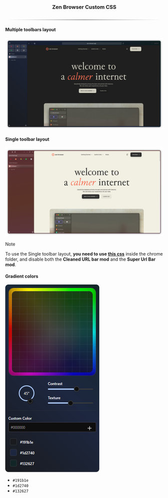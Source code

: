 <h3 align="center">Zen Browser Custom CSS</h3>

<img src="https://github.com/kelvin-hey/kelvin-hey/blob/main/assets/line.png"/>

<h4>Multiple toolbars layout</h4>
<img src="https://github.com/kelvin-hey/zen-browser-custom-css/blob/main/zen_browser.png"/>

<h4>Single toolbar layout</h4>
<img src="https://github.com/kelvin-hey/zen-browser-custom-css/blob/main/zen_browser_single_toolbar.png"/>

> [!NOTE]  
> To use the Single toolbar layout, **you need to use [this css](https://raw.githubusercontent.com/kelvin-hey/zen-browser-custom-css/refs/heads/main/Single%20Toolbar%20layout/chrome/userChrome.css)** inside the chrome folder, and disable both the **Cleaned URL bar mod** and the **Super Url Bar mod**.

<h4>Gradient colors</h4>

<img src="https://github.com/kelvin-hey/zen-browser-custom-css/blob/main/zen_browser_gradient_colors.png"/>

- `#191b1e`
- `#1d2740`
- `#132627`
